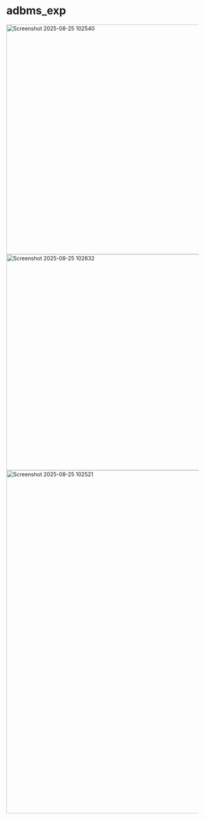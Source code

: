 # adbms_exp
<img width="1918" height="600" alt="Screenshot 2025-08-25 102540" src="https://github.com/user-attachments/assets/d25d1a02-7f18-4d75-9935-910964871207" />
<img width="1571" height="564" alt="Screenshot 2025-08-25 102632" src="https://github.com/user-attachments/assets/6ade2e24-b70b-426c-87cc-bfee37a39448" />
<img width="1901" height="896" alt="Screenshot 2025-08-25 102521" src="https://github.com/user-attachments/assets/b79de87c-d5f7-4095-995a-314d7817fee6" />
